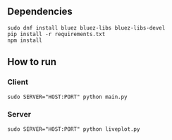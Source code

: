 ## Dependencies

```
sudo dnf install bluez bluez-libs bluez-libs-devel
pip install -r requirements.txt
npm install
```

## How to run

### Client

```
sudo SERVER="HOST:PORT" python main.py
```

### Server

```
sudo SERVER="HOST:PORT" python liveplot.py
```
